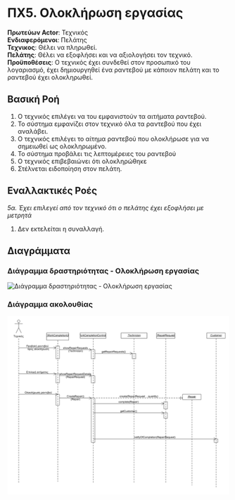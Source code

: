 # ΠΧ5. Ολοκλήρωση εργασίας

**Πρωτεύων Actor**:  Τεχνικός <br>
**Ενδιαφερόμενοι**: Πελάτης <br>
**Τεχνικος**: Θέλει να πληρωθεί.  <br>
**Πελάτης**: Θέλει να εξοφλήσει και να αξιολογήσει τον τεχνικό. <br>
**Προϋποθέσεις**: Ο τεχνικός έχει συνδεθεί στον προσωπικό του λογαριασμό, έχει δημιουργηθεί ένα ραντεβού με κάποιον πελάτη και το ραντεβού έχει ολοκληρωθεί.

## Βασική Ροή
1. Ο τεχνικός επιλέγει να του εμφανιστούν τα αιτήματα ραντεβού.
2. Το σύστημα εμφανίζει στον τεχνικό όλα τα ραντεβού που έχει αναλάβει.
3. Ο τεχνικός επιλέγει το αίτημα ραντεβού που ολοκλήρωσε για να σημειωθεί ως ολοκληρωμένο.
4. Το σύστημα προβάλει τις λεπτομέρειες του ραντεβού
5. Ο τεχνικός επιβεβαιώνει ότι ολοκληρώθηκε 
6. Στέλνεται ειδοποίηση στον πελάτη.

## Εναλλακτικές Ροές

*5α. Έχει επιλεγεί από τον τεχνικό ότι ο πελάτης έχει εξοφλήσει με μετρητά*
1. Δεν εκτελείται η συναλλαγή.

## Διαγράμματα

### Διάγραμμα δραστηριότητας - Ολοκλήρωση εργασίας
![Διάγραμμα δραστηριότητας - Ολοκλήρωση εργασίας](diagrams)

### Διάγραμμα ακολουθίας 

![Sequence diagram](diagrams/sq5-work-completion.png)

